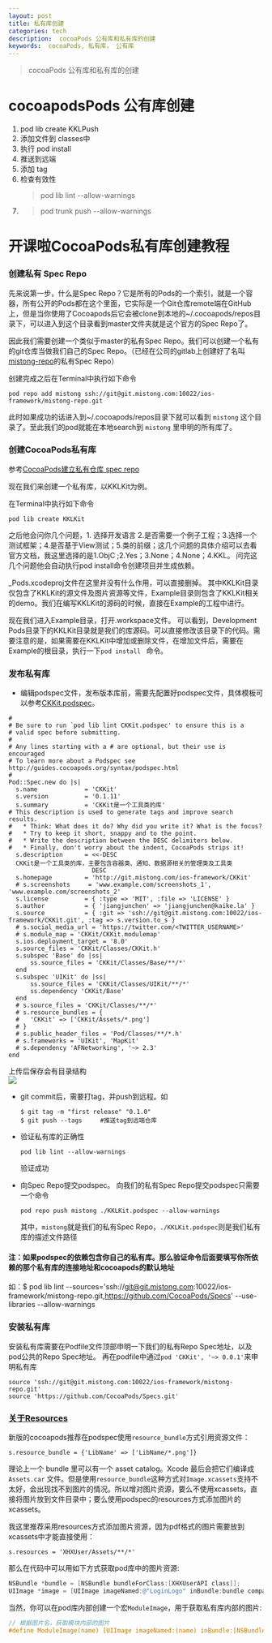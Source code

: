 ```yaml
---
layout: post
title: 私有库创建
categories: tech
description:  cocoaPods 公有库和私有库的创建
keywords:  cocoaPods, 私有库， 公有库
---      
```

> cocoaPods 公有库和私有库的创建

# cocoapodsPods 公有库创建

1. pod lib create KKLPush
2. 添加文件到 classes中
3. 执行 pod install  
4. 推送到远端
4. 添加 tag
5. 检查有效性 
   >pod lib lint --allow-warnings
5. >pod trunk push --allow-warnings






# 开课啦CocoaPods私有库创建教程

### 创建私有 Spec Repo

先来说第一步，什么是Spec Repo？它是所有的Pods的一个索引，就是一个容器，所有公开的Pods都在这个里面，它实际是一个Git仓库remote端在GitHub上，但是当你使用了Cocoapods后它会被clone到本地的~/.cocoapods/repos目录下，可以进入到这个目录看到master文件夹就是这个官方的Spec Repo了。

因此我们需要创建一个类似于master的私有Spec Repo。我们可以创建一个私有的git仓库当做我们自己的Spec Repo。（已经在公司的gitlab上创建好了名叫[mistong-repo](http://git.mistong.com/ios-framework/mistong-repo)的私有Spec Repo）



创建完成之后在Terminal中执行如下命令

```shell
pod repo add mistong ssh://git@git.mistong.com:10022/ios-framework/mistong-repo.git
```

此时如果成功的话进入到~/.cocoapods/repos目录下就可以看到 `mistong` 这个目录了。至此我们的pod就能在本地search到 `mistong` 里申明的所有库了。



### 创建CocoaPods私有库

参考[CocoaPods建立私有仓库 spec repo](http://www.jianshu.com/p/c6c227c0c221)

现在我们来创建一个私有库，以KKLKit为例。

在Terminal中执行如下命令

```shell
pod lib create KKLKit
```


之后他会问你几个问题，1. 选择开发语言 2.是否需要一个例子工程；3.选择一个测试框架；4.是否基于View测试；5.类的前缀；这几个问题的具体介绍可以去看官方文档，我这里选择的是1.ObjC  ;2.Yes；3.None；4.None；4.KKL。 问完这几个问题他会自动执行pod install命令创建项目并生成依赖。

_Pods.xcodeproj文件在这里并没有什么作用，可以直接删掉。 其中KKLKit目录仅包含了KKLKit的源文件及图片资源等文件，Example目录则包含了KKLKit相关的demo。我们在编写KKLKit的源码的时候，直接在Example的工程中进行。

现在我们进入Example目录，打开.workspace文件。
可以看到，Development Pods目录下的KKLKit目录就是我们的库源码。可以直接修改该目录下的代码。需要注意的是，如果需要在KKLKit中增加或删除文件，在增加文件后，需要在Example的根目录，执行一下`pod install ` 命令。



### 发布私有库

* 编辑podspec文件，发布版本库前，需要先配置好podspec文件，具体模板可以参考[CKKit.podspec](http://git.mistong.com/ios-framework/CKKit/blob/master/CKKit.podspec)。
```
#
# Be sure to run `pod lib lint CKKit.podspec' to ensure this is a
# valid spec before submitting.
#
# Any lines starting with a # are optional, but their use is encouraged
# To learn more about a Podspec see http://guides.cocoapods.org/syntax/podspec.html
#
Pod::Spec.new do |s|
  s.name             = 'CKKit'
  s.version          = '0.1.11'
  s.summary          = 'CKKit是一个工具类的库'
# This description is used to generate tags and improve search results.
#   * Think: What does it do? Why did you write it? What is the focus?
#   * Try to keep it short, snappy and to the point.
#   * Write the description between the DESC delimiters below.
#   * Finally, don't worry about the indent, CocoaPods strips it!
  s.description      = <<-DESC
  CKKit是一个工具类的库，主要包含容器类、通知、数据源相关的管理类及工具类
                       DESC
  s.homepage         = 'http://git.mistong.com/ios-framework/CKKit'
  # s.screenshots     = 'www.example.com/screenshots_1', 'www.example.com/screenshots_2'
  s.license          = { :type => 'MIT', :file => 'LICENSE' }
  s.author           = { 'jiangjunchen' => 'jiangjunchen@kaike.la' }
  s.source           = { :git => 'ssh://git@git.mistong.com:10022/ios-framework/CKKit.git', :tag => s.version.to_s }
  # s.social_media_url = 'https://twitter.com/<TWITTER_USERNAME>'
  # s.module_map = 'CKKit/CKKit.modulemap'
  s.ios.deployment_target = '8.0'
  s.source_files = 'CKKit/Classes/CKKit.h'
  s.subspec 'Base' do |ss|
      ss.source_files = 'CKKit/Classes/Base/**/*'
  end
  s.subspec 'UIKit' do |ss|
      ss.source_files = 'CKKit/Classes/UIKit/**/*'
      ss.dependency 'CKKit/Base'
  end
  # s.source_files = 'CKKit/Classes/**/*'
  # s.resource_bundles = {
  #   'CKKit' => ['CKKit/Assets/*.png']
  # }
  # s.public_header_files = 'Pod/Classes/**/*.h'
  # s.frameworks = 'UIKit', 'MapKit'
  # s.dependency 'AFNetworking', '~> 2.3'
end
```

上传后保存会有目录结构  
![](http://note.youdao.com/yws/res/1892/WEBRESOURCEba18671e1fe66bf403fecade8204e488)

* git commit后，需要打tag，并push到远程。如

  ```shell
  $ git tag -m "first release" "0.1.0" 
  $ git push --tags     #推送tag到远端仓库
  ```

* 验证私有库的正确性

  ```shell
  pod lib lint --allow-warnings
  ```

  验证成功

* 向Spec Repo提交podspec。 向我们的私有Spec Repo提交podspec只需要一个命令

  ```shell
  pod repo push mistong ./KKLKit.podspec --allow-warnings
  ```
  其中，`mistong`就是我们的私有Spec Repo，`./KKLKit.podspec`则是我们私有库的描述文件路径

#### 注：如果podspec的依赖包含你自己的私有库。那么验证命令后面要填写你所依赖的那个私有库的连接地址和cocoapods的默认地址

如：$ pod lib lint --sources='ssh://git@git.mistong.com:10022/ios-framework/mistong-repo.git,https://github.com/CocoaPods/Specs' --use-libraries --allow-warnings



### 安装私有库

安装私有库需要在Podfile文件顶部申明一下我们的私有Repo Spec地址，以及pod公共的Repo Spec地址。 再在podfile中通过`pod 'CKKit', '~> 0.0.1'`来申明私有库

```shell
source 'ssh://git@git.mistong.com:10022/ios-framework/mistong-repo.git'
source 'https://github.com/CocoaPods/Specs.git'
```



### [关于Resources](http://blog.xianqu.org/2015/08/pod-resources/)

新版的cocoapods推荐在podspec使用`resource_bundle`方式引用资源文件：

```
s.resource_bundle = {'LibName' => ['LibName/*.png']}
```

理论上一个 bundle 里可以有一个 asset catalog。Xcode 最后会把它们编译成 `Assets.car` 文件。但是使用`resource_bundle`这种方式对`Image.xcassets`支持不太好，会出现找不到图片的情况。所以增对图片资源，要么不使用xcassets，直接将图片放到文件目录中；要么使用podspec的resources方式添加图片的xcassets。

我这里推荐采用resources方式添加图片资源，因为pdf格式的图片需要放到xcassets中才能直接使用：

```
s.resources = 'XHXUser/Assets/**/*'
```

那么在代码中可以用如下方式获取pod库中的图片资源:

```objective-c
NSBundle *bundle = [NSBundle bundleForClass:[XHXUserAPI class]];
UIImage *image = [UIImage imageNamed:@"LoginLogo" inBundle:bundle compatibleWithTraitCollection:nil];
```

当然，你可以在pod库内部创建一个宏`ModuleImage`，用于获取私有库内部的图片:

```objective-c
// 根据图片名，获取模块内部的图片
#define ModuleImage(name) [UIImage imageNamed:(name) inBundle:[NSBundle bundleForClass:[self class]] compatibleWithTraitCollection:nil]
```
